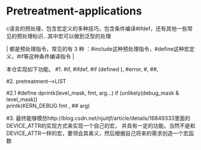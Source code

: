 # Pretreatment-applications
c语言的预处理，包含宏定义的多种技巧，包含条件编译#ifdef，还有其他一些常见的预处理标识...其中宏可以做到泛型的处理

| 都是预处理指令，常见的有  3  种 ：#include这种预处理指令，#define这种宏定义，#if等这种条件编译指令 |


本仓实现如下功能。
#1. #if, #ifdef, #if (defined ), #error, #, ##,

#2. pretreatment-->LIST

#2.1 #define dprintk(level_mask, fmt, arg...)    if (unlikely(debug_mask & level_mask)) \
    printk(KERN_DEBUG fmt , ## arg)

#3. 最终能够模仿http://blog.csdn.net/njuitjf/article/details/16849333里面的DEVICE_ATTR的实现方式来实现一个自己的宏，
并具有一定的功能。当然不是和DEVICE_ATTR一样的宏，要领会其奥义，然后根据自己将来的需求创造一个宏函数
